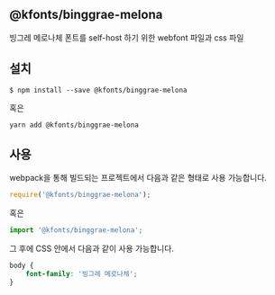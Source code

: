 
@kfonts/binggrae-melona
---------------------

빙그레 메로나체 폰트를 self-host 하기 위한 webfont 파일과 css 파일

설치
----

```
$ npm install --save @kfonts/binggrae-melona
```

혹은

```
yarn add @kfonts/binggrae-melona
```

사용
----

webpack을 통해 빌드되는 프로젝트에서 다음과 같은 형태로 사용 가능합니다.

```js
require('@kfonts/binggrae-melona');
```

혹은

```js
import '@kfonts/binggrae-melona';
```

그 후에 CSS 안에서 다음과 같이 사용 가능합니다.

```css
body {
    font-family: '빙그레 메로나체';
}
```
